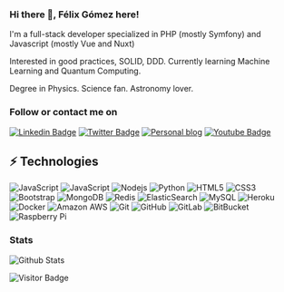 ### Hi there 👋, Félix Gómez here!

I'm a full-stack developer specialized in PHP (mostly Symfony) and Javascript (mostly Vue and Nuxt)

Interested in good practices, SOLID, DDD. Currently learning Machine Learning and Quantum Computing.

Degree in Physics. Science fan. Astronomy lover.

### Follow or contact me on

[![Linkedin Badge](https://img.shields.io/badge/-Linkedin-0077B5?style=flat-square&logo=LinkedIn&logoColor=white&link=https://www.linkedin.com/in/felixgomezlopez/)](https://www.linkedin.com/in/felixgomezlopez/)
[![Twitter Badge](https://img.shields.io/badge/-@felixgomezlopez-1DA1F2?style=flat-square&logo=Twitter&logoColor=white)](https://twitter.com/felixgomezlopez)
[![Personal blog](https://img.shields.io/badge/-felixgomezlopez.eu-blue?style=flat-square&logo=Blogger&logoColor=white)](https://felixgomezlopez.eu)
[![Youtube Badge](https://img.shields.io/badge/-Youtube-FF0000?style=flat-square&logo=youtube&logoColor=white&link=https://www.youtube.com/user/felixgomezlopez)](https://www.youtube.com/user/felixgomezlopez)


## ⚡ Technologies

![JavaScript](https://img.shields.io/badge/-PHP-black?style=flat-square&logo=PHP)
![JavaScript](https://img.shields.io/badge/-JavaScript-black?style=flat-square&logo=javascript)
![Nodejs](https://img.shields.io/badge/-Nodejs-black?style=flat-square&logo=Node.js)
![Python](https://img.shields.io/badge/-Python-black?style=flat-square&logo=Python)
![HTML5](https://img.shields.io/badge/-HTML5-E34F26?style=flat-square&logo=html5&logoColor=white)
![CSS3](https://img.shields.io/badge/-CSS3-1572B6?style=flat-square&logo=css3)
![Bootstrap](https://img.shields.io/badge/-Bootstrap-563D7C?style=flat-square&logo=bootstrap)
![MongoDB](https://img.shields.io/badge/-MongoDB-black?style=flat-square&logo=mongodb)
![Redis](https://img.shields.io/badge/-Redis-black?style=flat-square&logo=Redis)
![ElasticSearch](https://img.shields.io/badge/-ElasticSearch-005571?style=flat-square&logo=elasticsearch)
![MySQL](https://img.shields.io/badge/-MySQL-black?style=flat-square&logo=mysql)
![Heroku](https://img.shields.io/badge/-Heroku-430098?style=flat-square&logo=heroku)
![Docker](https://img.shields.io/badge/-Docker-black?style=flat-square&logo=docker)
![Amazon AWS](https://img.shields.io/badge/Amazon%20AWS-232F3E?style=flat-square&logo=amazon-aws)
![Git](https://img.shields.io/badge/-Git-black?style=flat-square&logo=git)
![GitHub](https://img.shields.io/badge/-GitHub-181717?style=flat-square&logo=github)
![GitLab](https://img.shields.io/badge/-GitLab-FCA121?style=flat-square&logo=gitlab)
![BitBucket](https://img.shields.io/badge/-BitBucket-darkblue?style=flat-square&logo=bitbucket)
![Raspberry Pi](https://img.shields.io/badge/-Raspberry%20Pi-C51A4A?style=flat-square&logo=Raspberry-Pi)



### Stats

![Github Stats](https://github-readme-stats.vercel.app/api?username=felixgomez&show_icons=true)


![Visitor Badge](https://visitor-badge.laobi.icu/badge?page_id=felixgomez.felixgomez)
